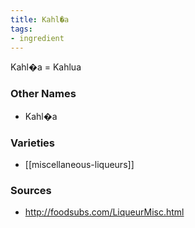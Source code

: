 ```yaml
---
title: Kahl�a
tags:
- ingredient
---
```

Kahl�a = Kahlua

### Other Names

* Kahl�a

### Varieties

* [[miscellaneous-liqueurs]]

### Sources
* http://foodsubs.com/LiqueurMisc.html
